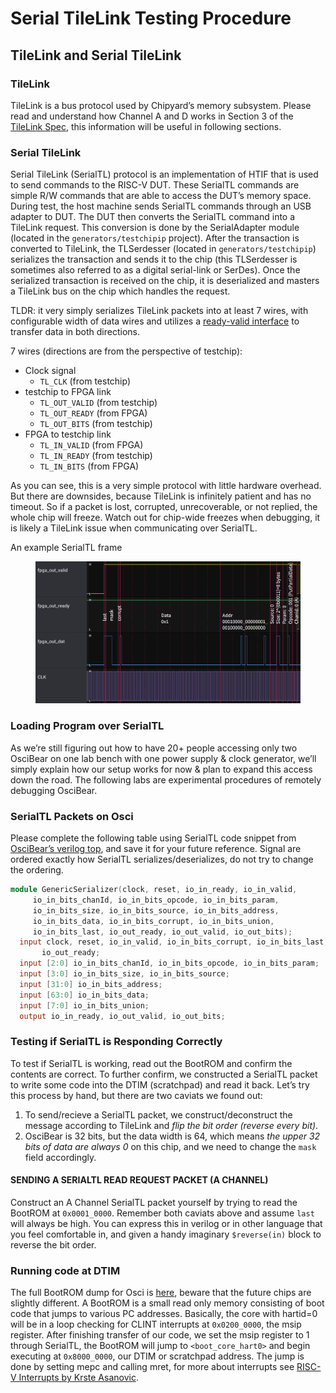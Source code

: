 # Serial TileLink Testing Procedure

## TileLink and Serial TileLink <a href="#1-tilelink-and-serial-tilelink" id="1-tilelink-and-serial-tilelink"></a>

### TileLink <a href="#11-tilelink" id="11-tilelink"></a>

TileLink is a bus protocol used by Chipyard’s memory subsystem. Please read and understand how Channel A and D works in Section 3 of the [TileLink Spec](https://starfivetech.com/uploads/tilelink\_spec\_1.8.1.pdf), this information will be useful in following sections.

### Serial TileLink <a href="#12-serial-tilelink" id="12-serial-tilelink"></a>

Serial TileLink (SerialTL) protocol is an implementation of HTIF that is used to send commands to the RISC-V DUT. These SerialTL commands are simple R/W commands that are able to access the DUT’s memory space. During test, the host machine sends SerialTL commands through an USB adapter to DUT. The DUT then converts the SerialTL command into a TileLink request. This conversion is done by the SerialAdapter module (located in the `generators/testchipip` project). After the transaction is converted to TileLink, the TLSerdesser (located in `generators/testchipip`) serializes the transaction and sends it to the chip (this TLSerdesser is sometimes also referred to as a digital serial-link or SerDes). Once the serialized transaction is received on the chip, it is deserialized and masters a TileLink bus on the chip which handles the request.

TLDR: it very simply serializes TileLink packets into at least 7 wires, with configurable width of data wires and utilizes a [ready-valid interface](https://inst.eecs.berkeley.edu/\~cs150/Documents/Interfaces.pdf) to transfer data in both directions.

7 wires (directions are from the perspective of testchip):

* Clock signal
  * `TL_CLK` (from testchip)
* testchip to FPGA link
  * `TL_OUT_VALID` (from testchip)
  * `TL_OUT_READY` (from FPGA)
  * `TL_OUT_BITS` (from testchip)
* FPGA to testchip link
  * `TL_IN_VALID` (from FPGA)
  * `TL_IN_READY` (from testchip)
  * `TL_IN_BITS` (from FPGA)

As you can see, this is a very simple protocol with little hardware overhead. But there are downsides, because TileLink is infinitely patient and has no timeout. So if a packet is lost, corrupted, unrecoverable, or not replied, the whole chip will freeze. Watch out for chip-wide freezes when debugging, it is likely a TileLink issue when communicating over SerialTL.



An example SerialTL frame

<figure><img src="../.gitbook/assets/image (3) (1).png" alt=""><figcaption></figcaption></figure>



### Loading Program over SerialTL <a href="#2-loading-program-over-serialtl" id="2-loading-program-over-serialtl"></a>

As we’re still figuring out how to have 20+ people accessing only two OsciBear on one lab bench with one power supply & clock generator, we’ll simply explain how our setup works for now & plan to expand this access down the road. The following labs are experimental procedures of remotely debugging OsciBear.



### SerialTL Packets on Osci <a href="#21-serialtl-packets-on-osci" id="21-serialtl-packets-on-osci"></a>

Please complete the following table using SerialTL code snippet from [OsciBear’s verilog top](https://github.com/ucberkeley-ee290c/fa22/blob/main/oscibear/sp21/chipyard.TestHarness.EE290CBLEConfig.top.v), and save it for your future reference. Signal are ordered exactly how SerialTL serializes/deserializes, do not try to change the ordering.



```verilog
module GenericSerializer(clock, reset, io_in_ready, io_in_valid,
     io_in_bits_chanId, io_in_bits_opcode, io_in_bits_param,
     io_in_bits_size, io_in_bits_source, io_in_bits_address,
     io_in_bits_data, io_in_bits_corrupt, io_in_bits_union,
     io_in_bits_last, io_out_ready, io_out_valid, io_out_bits);
  input clock, reset, io_in_valid, io_in_bits_corrupt, io_in_bits_last,
       io_out_ready;
  input [2:0] io_in_bits_chanId, io_in_bits_opcode, io_in_bits_param;
  input [3:0] io_in_bits_size, io_in_bits_source;
  input [31:0] io_in_bits_address;
  input [63:0] io_in_bits_data;
  input [7:0] io_in_bits_union;
  output io_in_ready, io_out_valid, io_out_bits;
```





### Testing if SerialTL is Responding Correctly <a href="#22-testing-if-serialtl-is-responding-correctly" id="22-testing-if-serialtl-is-responding-correctly"></a>

To test if SerialTL is working, read out the BootROM and confirm the contents are correct. To further confirm, we constructed a SerialTL packet to write some code into the DTIM (scratchpad) and read it back. Let’s try this process by hand, but there are two caviats we found out:

1. To send/recieve a SerialTL packet, we construct/deconstruct the message according to TileLink and _flip the bit order (reverse every bit)_.
2. OsciBear is 32 bits, but the data width is 64, which means _the upper 32 bits of data are always 0_ on this chip, and we need to change the `mask` field accordingly.



#### **SENDING A SERIALTL READ REQUEST PACKET (A CHANNEL)**

Construct an A Channel SerialTL packet yourself by trying to read the BootROM at `0x0001_0000`. Remember both caviats above and assume `last` will always be high. You can express this in verilog or in other language that you feel comfortable in, and given a handy imaginary `$reverse(in)` block to reverse the bit order.



### Running code at DTIM <a href="#22-running-code-at-dtim" id="22-running-code-at-dtim"></a>

The full BootROM dump for Osci is [here](https://github.com/ucberkeley-ee290c/chipyard-osci-sky130/blob/master/generators/chipyard/src/main/scala/ee290c/bootrom/bootrom.rv32.dump), beware that the future chips are slightly different. A BootROM is a small read only memory consisting of boot code that jumps to various PC addresses. Basically, the core with hartid=0 will be in a loop checking for CLINT interrupts at `0x0200_0000`, the msip register. After finishing transfer of our code, we set the msip register to 1 through SerialTL, the BootROM will jump to `<boot_core_hart0>` and begin executing at `0x8000_0000`, our DTIM or scratchpad address. The jump is done by setting mepc and calling mret, for more about interrupts see [RISC-V Interrupts by Krste Asanovic](https://riscv.org/wp-content/uploads/2016/07/Tue0900\_RISCV-20160712-Interrupts.pdf).



